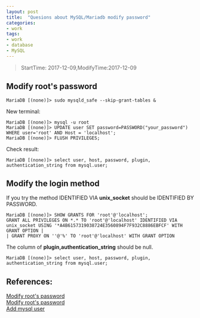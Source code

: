 ```yaml
---
layout: post
title:  "Quesions about MySQL/Mariadb modify password"
categories:
- work
tags:
- work 
- database
- MySQL
---
```


> StartTime: 2017-12-09,ModifyTime:2017-12-09

<!---more--->

## Modify root's password
```
MariaDB [(none)]> sudo mysqld_safe --skip-grant-tables &
```
New terminal:
```
MariaDB [(none)]> mysql -u root
MariaDB [(none)]> UPDATE user SET password=PASSWORD("your_password") WHERE user='root' AND Host = 'localhost';
MariaDB [(none)]> FLUSH PRIVILEGES;
```
Check result:
```
MariaDB [(none)]> select user, host, password, plugin, authentication_string from mysql.user;
```
## Modify the login method
If you try the method
IDENTIFIED VIA  **unix_socket**  should be IDENTIFIED BY PASSWORD.
```
MariaDB [(none)]> SHOW GRANTS FOR 'root'@'localhost';
GRANT ALL PRIVILEGES ON *.* TO 'root'@'localhost' IDENTIFIED VIA unix_socket USING '*A4B6157319038724E3560894F7F932C8886EBFCF' WITH GRANT OPTION |
| GRANT PROXY ON ''@'%' TO 'root'@'localhost' WITH GRANT OPTION
```

The column of **plugin,authentication_string** should be null.
```
MariaDB [(none)]> select user, host, password, plugin, authentication_string from mysql.user;

```

## References:  
[Modify root's password](http://www.cnblogs.com/wangs/p/3346767.html)  
[Modify root's password](https://www.digitalocean.com/community/tutorials/how-to-reset-your-mysql-or-mariadb-root-password)  
[Add mysql user](http://www.jianshu.com/p/ae78ce8d8e14)
